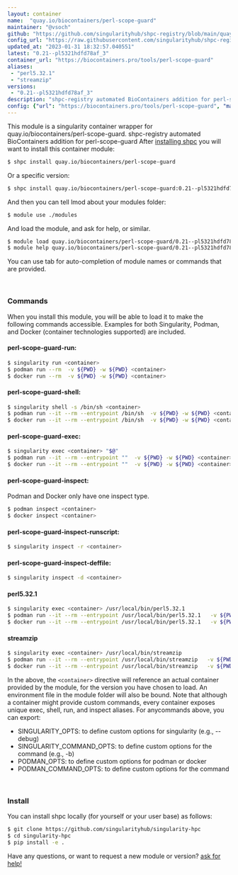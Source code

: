 ```yaml
---
layout: container
name:  "quay.io/biocontainers/perl-scope-guard"
maintainer: "@vsoch"
github: "https://github.com/singularityhub/shpc-registry/blob/main/quay.io/biocontainers/perl-scope-guard/container.yaml"
config_url: "https://raw.githubusercontent.com/singularityhub/shpc-registry/main/quay.io/biocontainers/perl-scope-guard/container.yaml"
updated_at: "2023-01-31 18:32:57.040551"
latest: "0.21--pl5321hdfd78af_3"
container_url: "https://biocontainers.pro/tools/perl-scope-guard"
aliases:
 - "perl5.32.1"
 - "streamzip"
versions:
 - "0.21--pl5321hdfd78af_3"
description: "shpc-registry automated BioContainers addition for perl-scope-guard"
config: {"url": "https://biocontainers.pro/tools/perl-scope-guard", "maintainer": "@vsoch", "description": "shpc-registry automated BioContainers addition for perl-scope-guard", "latest": {"0.21--pl5321hdfd78af_3": "sha256:69146175ecca4e161f4cc58859b7ac6ef80af7ead7188740200eff52aeb684c9"}, "tags": {"0.21--pl5321hdfd78af_3": "sha256:69146175ecca4e161f4cc58859b7ac6ef80af7ead7188740200eff52aeb684c9"}, "docker": "quay.io/biocontainers/perl-scope-guard", "aliases": {"perl5.32.1": "/usr/local/bin/perl5.32.1", "streamzip": "/usr/local/bin/streamzip"}}
---
```


This module is a singularity container wrapper for quay.io/biocontainers/perl-scope-guard.
shpc-registry automated BioContainers addition for perl-scope-guard
After [installing shpc](#install) you will want to install this container module:


```bash
$ shpc install quay.io/biocontainers/perl-scope-guard
```

Or a specific version:

```bash
$ shpc install quay.io/biocontainers/perl-scope-guard:0.21--pl5321hdfd78af_3
```

And then you can tell lmod about your modules folder:

```bash
$ module use ./modules
```

And load the module, and ask for help, or similar.

```bash
$ module load quay.io/biocontainers/perl-scope-guard/0.21--pl5321hdfd78af_3
$ module help quay.io/biocontainers/perl-scope-guard/0.21--pl5321hdfd78af_3
```

You can use tab for auto-completion of module names or commands that are provided.

<br>

### Commands

When you install this module, you will be able to load it to make the following commands accessible.
Examples for both Singularity, Podman, and Docker (container technologies supported) are included.

#### perl-scope-guard-run:

```bash
$ singularity run <container>
$ podman run --rm  -v ${PWD} -w ${PWD} <container>
$ docker run --rm  -v ${PWD} -w ${PWD} <container>
```

#### perl-scope-guard-shell:

```bash
$ singularity shell -s /bin/sh <container>
$ podman run --it --rm --entrypoint /bin/sh  -v ${PWD} -w ${PWD} <container>
$ docker run --it --rm --entrypoint /bin/sh  -v ${PWD} -w ${PWD} <container>
```

#### perl-scope-guard-exec:

```bash
$ singularity exec <container> "$@"
$ podman run --it --rm --entrypoint ""  -v ${PWD} -w ${PWD} <container> "$@"
$ docker run --it --rm --entrypoint ""  -v ${PWD} -w ${PWD} <container> "$@"
```

#### perl-scope-guard-inspect:

Podman and Docker only have one inspect type.

```bash
$ podman inspect <container>
$ docker inspect <container>
```

#### perl-scope-guard-inspect-runscript:

```bash
$ singularity inspect -r <container>
```

#### perl-scope-guard-inspect-deffile:

```bash
$ singularity inspect -d <container>
```


#### perl5.32.1

```bash
$ singularity exec <container> /usr/local/bin/perl5.32.1
$ podman run --it --rm --entrypoint /usr/local/bin/perl5.32.1   -v ${PWD} -w ${PWD} <container> -c " $@"
$ docker run --it --rm --entrypoint /usr/local/bin/perl5.32.1   -v ${PWD} -w ${PWD} <container> -c " $@"
```


#### streamzip

```bash
$ singularity exec <container> /usr/local/bin/streamzip
$ podman run --it --rm --entrypoint /usr/local/bin/streamzip   -v ${PWD} -w ${PWD} <container> -c " $@"
$ docker run --it --rm --entrypoint /usr/local/bin/streamzip   -v ${PWD} -w ${PWD} <container> -c " $@"
```



In the above, the `<container>` directive will reference an actual container provided
by the module, for the version you have chosen to load. An environment file in the
module folder will also be bound. Note that although a container
might provide custom commands, every container exposes unique exec, shell, run, and
inspect aliases. For anycommands above, you can export:

 - SINGULARITY_OPTS: to define custom options for singularity (e.g., --debug)
 - SINGULARITY_COMMAND_OPTS: to define custom options for the command (e.g., -b)
 - PODMAN_OPTS: to define custom options for podman or docker
 - PODMAN_COMMAND_OPTS: to define custom options for the command

<br>

### Install

You can install shpc locally (for yourself or your user base) as follows:

```bash
$ git clone https://github.com/singularityhub/singularity-hpc
$ cd singularity-hpc
$ pip install -e .
```

Have any questions, or want to request a new module or version? [ask for help!](https://github.com/singularityhub/singularity-hpc/issues)